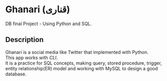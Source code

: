 # Ghanari (قناری)
DB final Project - Using Python and SQL.  
## Description 
Ghanari is a social media like Twitter that implemented with Python.  
This app works with *CLI*.  
It is a practice for SQL concepts, making query, stored procedure, trigger, entity relationship(ER) model and working with MySQL to design a good database.
